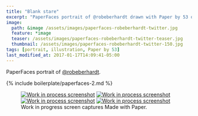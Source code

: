 ```yaml
---
title: "Blank stare"
excerpt: "PaperFaces portrait of @robeberhardt drawn with Paper by 53 on an iPad."
image: 
  path: &image /assets/images/paperfaces-robeberhardt-twitter.jpg 
  feature: *image
  teaser: /assets/images/paperfaces-robeberhardt-twitter-teaser.jpg
  thumbnail: /assets/images/paperfaces-robeberhardt-twitter-150.jpg
tags: [portrait, illustration, Paper by 53]
last_modified_at: 2017-01-17T14:09:41-05:00
---
```


PaperFaces portrait of [@robeberhardt](https://twitter.com/robeberhardt).

{% include boilerplate/paperfaces-2.md %}

<figure class="third">
	<a href="/assets/images/paperfaces-robeberhardt-process-1-lg.jpg"><img src="/assets/images/paperfaces-robeberhardt-process-1-600.jpg" alt="Work in process screenshot"></a>
	<a href="/assets/images/paperfaces-robeberhardt-process-2-lg.jpg"><img src="/assets/images/paperfaces-robeberhardt-process-2-600.jpg" alt="Work in process screenshot"></a>
	<a href="/assets/images/paperfaces-robeberhardt-process-3-lg.jpg"><img src="/assets/images/paperfaces-robeberhardt-process-3-600.jpg" alt="Work in process screenshot"></a>
	<a href="/assets/images/paperfaces-robeberhardt-process-4-lg.jpg"><img src="/assets/images/paperfaces-robeberhardt-process-4-600.jpg" alt="Work in process screenshot"></a>
	<figcaption>Work in progress screen captures Made with Paper.</figcaption>
</figure>
